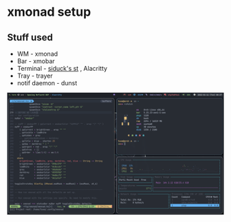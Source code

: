 # xmonad setup

## Stuff used
- WM - xmonad
- Bar - xmobar
- Terminal - [siduck's st](https://github.com/siduck/st) , Alacritty
- Tray - trayer
- notif daemon - dunst 
 
![xmonad Rice](https://raw.githubusercontent.com/primalkaze/xmonad/main/screenshots/screenshot.png)
